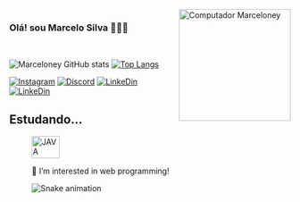 


<img src="https://raw.githubusercontent.com/MicaelliMedeiros/micaellimedeiros/master/image/computer-illustration.png" min-width="200px" max-width="200px" width="200px" align="right" alt="Computador Marceloney">



### Olá! sou Marcelo Silva 👨🏻‍💻
</div><br/>



![Marceloney GitHub stats](https://github-readme-stats.vercel.app/api?username=Marceloney&show_icons=true&theme=)
[![Top Langs](https://github-readme-stats.vercel.app/api/top-langs/?username=Marceloney&hide_progress=true)](https://github.com/Marceloney/github-readme-stats)


[![Instagram](https://img.shields.io/badge/Instagram-E4405F?style=for-the-badge&logo=instagram&logoColor=white)](https://www.instagram.com/marceloneyy/)
[![Discord](https://img.shields.io/badge/Discord-7289DA?style=for-the-badge&logo=discord&logoColor=white)](https://discord.com/channels/@me)
[![LinkeDin](https://img.shields.io/badge/LinkedIn-0077B5?style=for-the-badge&logo=linkedin&logoColor=white)](https://www.linkedin.com/in/marcelo-silva-40b39422b/)
[![LinkeDin](	https://img.shields.io/badge/Gmail-D14836?style=for-the-badge&logo=gmail&logoColor=white)](https://mail.google.com/mail/u/0/#inbox)


## Estudando... 


<dir style="display: incline_block"><br\>
<img align="center" alt="JAVA" height="40" width="50" src="https://cdn.jsdelivr.net/gh/devicons/devicon/icons/java/java-original.svg">
  </div><br/>
  
👀 I’m interested in web programming!
  

 
![Snake animation](https://github.com/Lynikerrr/Lynikerrr/blob/output/github-contribution-grid-snake.svg)

</div>
  
 
  
  
  
